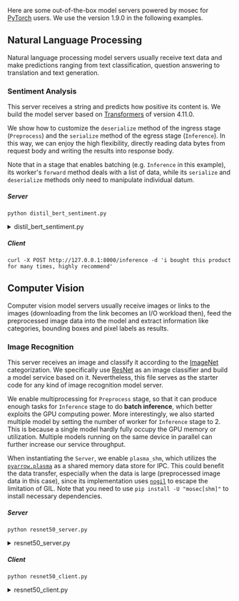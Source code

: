Here are some out-of-the-box model servers powered by mosec for [PyTorch](https://pytorch.org/) users. We use the version 1.9.0 in the following examples.

## Natural Language Processing

Natural language processing model servers usually receive text data and make predictions ranging from text classification, question answering to translation and text generation.

### Sentiment Analysis

This server receives a string and predicts how positive its content is. We build the model server based on [Transformers](https://github.com/huggingface/transformers) of version 4.11.0.

We show how to customize the `deserialize` method of the ingress stage (`Preprocess`) and the `serialize` method of the egress stage (`Inference`). In this way, we can enjoy the high flexibility, directly reading data bytes from request body and writing the results into response body.

Note that in a stage that enables batching (e.g. `Inference` in this example), its worker's `forward` method deals with a list of data, while its `serialize` and `deserialize` methods only need to manipulate individual datum.

##### Server

    python distil_bert_sentiment.py

<details>
<summary>distil_bert_sentiment.py</summary>
```python
--8<-- "examples/distil_bert_server_pytorch.py"
```
</details>

##### Client

    curl -X POST http://127.0.0.1:8000/inference -d 'i bought this product for many times, highly recommend'

## Computer Vision

Computer vision model servers usually receive images or links to the images (downloading from the link becomes an I/O workload then), feed the preprocessed image data into the model and extract information like categories, bounding boxes and pixel labels as results.

### Image Recognition

This server receives an image and classify it according to the [ImageNet](https://www.image-net.org/) categorization. We specifically use [ResNet](https://arxiv.org/abs/1512.03385) as an image classifier and build a model service based on it. Nevertheless, this file serves as the starter code for any kind of image recognition model server.

We enable multiprocessing for `Preprocess` stage, so that it can produce enough tasks for `Inference` stage to do **batch inference**, which better exploits the GPU computing power. More interestingly, we also started multiple model by setting the number of worker for `Inference` stage to 2. This is because a single model hardly fully occupy the GPU memory or utilization. Multiple models running on the same device in parallel can further increase our service throughput.

When instantiating the `Server`, we enable `plasma_shm`, which utilizes the [`pyarrow.plasma`](https://arrow.apache.org/docs/python/plasma.html) as a shared memory data store for IPC. This could benefit the data transfer, especially when the data is large (preprocessed image data in this case), since its implementation uses [`nogil`](https://cython.readthedocs.io/en/latest/src/userguide/external_C_code.html#releasing-the-gil) to escape the limitation of GIL. Note that you need to use `pip install -U "mosec[shm]"` to install necessary dependencies.

##### Server

    python resnet50_server.py

<details>
<summary>resnet50_server.py</summary>
```python
--8<-- "examples/resnet50_server_pytorch.py"
```
</details>

##### Client

    python resnet50_client.py

<details>
<summary>resnet50_client.py</summary>
```python
--8<-- "examples/resnet50_client.py"
```
</details>
